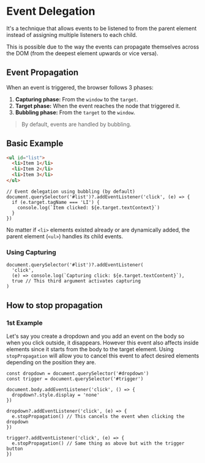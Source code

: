# Event Delegation
It's a technique that allows events to be listened to from the
parent element instead of assigning multiple listeners to
each child.

This is possible due to the way the events can propagate
themselves across the DOM (from the deepest element upwards
or vice versa).

## Event Propagation
When an event is triggered, the browser follows 3 phases:

1. **Capturing phase:** From the `window` to the `target`.
2. **Target phase:** When the event reaches the node that triggered it.
3. **Bubbling phase:** From the `target` to the `window`.

> By default, events are handled by bubbling.

## Basic Example
```HTML
<ul id="list">
  <li>Item 1</li>
  <li>Item 2</li>
  <li>Item 3</li>
</ul>
```

```JS
// Event delegation using bubbling (by default)
document.querySelector('#list')?.addEventListener('click', (e) => {
  if (e.target.tagName === 'LI') {
    console.log(`Item clicked: ${e.target.textContext}`)
  }
})
```

No matter if `<li>` elements existed already or are dynamically
added, the parent element (`<ul>`) handles its child events.

### Using Capturing
```JS
document.querySelector('#list')?.addEventListener(
  'click',
  (e) => console.log(`Capturing click: ${e.target.textContent}`),
  true // This third argument activates capturing
)
```

## How to stop propagation
### 1st Example
Let's say you create a dropdown and you add an event on the body
so when you click outside, it disappears. However this event also
affects inside elements since it starts from the body to the target
element. Using `stopPropagation` will allow you to cancel this event
to afect desired elements depending on the position they are.

```JS
const dropdown = document.querySelector('#dropdown')
const trigger = document.querySelector('#trigger')

document.body.addEventListener('click', () => {
  dropdown?.style.display = 'none'
})

dropdown?.addEventListener('click', (e) => {
  e.stopPropagation() // This cancels the event when clicking the dropdown
})

trigger?.addEventListener('click', (e) => {
  e.stopPropagation() // Same thing as above but with the trigger button
})
```